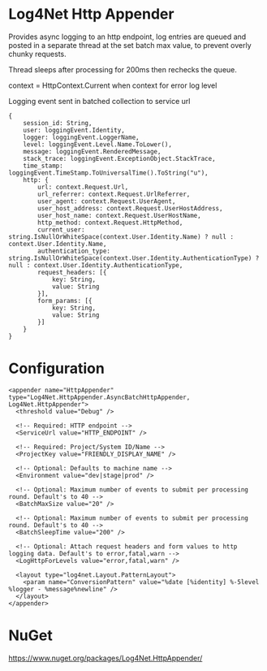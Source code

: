 Log4Net Http Appender
===

Provides async logging to an http endpoint, log entries are queued and posted in a separate thread at the set
batch max value, to prevent overly chunky requests.

Thread sleeps after processing for 200ms then rechecks the queue.

context = HttpContext.Current when context for error log level

Logging event sent in batched collection to service url

```
{
	session_id: String,
	user: loggingEvent.Identity,
	logger: loggingEvent.LoggerName,
	level: loggingEvent.Level.Name.ToLower(),
	message: loggingEvent.RenderedMessage,
	stack_trace: loggingEvent.ExceptionObject.StackTrace,
	time_stamp: loggingEvent.TimeStamp.ToUniversalTime().ToString("u"),
	http: {
		url: context.Request.Url,
        url_referrer: context.Request.UrlReferrer,
        user_agent: context.Request.UserAgent,
        user_host_address: context.Request.UserHostAddress,
        user_host_name: context.Request.UserHostName,
        http_method: context.Request.HttpMethod,
        current_user: string.IsNullOrWhiteSpace(context.User.Identity.Name) ? null : context.User.Identity.Name,
        authentication_type: string.IsNullOrWhiteSpace(context.User.Identity.AuthenticationType) ? null : context.User.Identity.AuthenticationType,
        request_headers: [{
			key: String,
			value: String
		}],
		form_params: [{
			key: String,
			value: String
		}]
	}
}
```

Configuration
===

```
<appender name="HttpAppender" type="Log4Net.HttpAppender.AsyncBatchHttpAppender, Log4Net.HttpAppender">
  <threshold value="Debug" />

  <!-- Required: HTTP endpoint -->
  <ServiceUrl value="HTTP_ENDPOINT" />

  <!-- Required: Project/System ID/Name -->
  <ProjectKey value="FRIENDLY_DISPLAY_NAME" />

  <!-- Optional: Defaults to machine name -->
  <Environment value="dev|stage|prod" />

  <!-- Optional: Maximum number of events to submit per processing round. Default's to 40 -->
  <BatchMaxSize value="20" />

  <!-- Optional: Maximum number of events to submit per processing round. Default's to 40 -->
  <BatchSleepTime value="200" />

  <!-- Optional: Attach request headers and form values to http logging data. Default's to error,fatal,warn -->
  <LogHttpForLevels value="error,fatal,warn" />

  <layout type="log4net.Layout.PatternLayout">
    <param name="ConversionPattern" value="%date [%identity] %-5level %logger - %message%newline" />
  </layout>
</appender>
```

NuGet
===

https://www.nuget.org/packages/Log4Net.HttpAppender/
